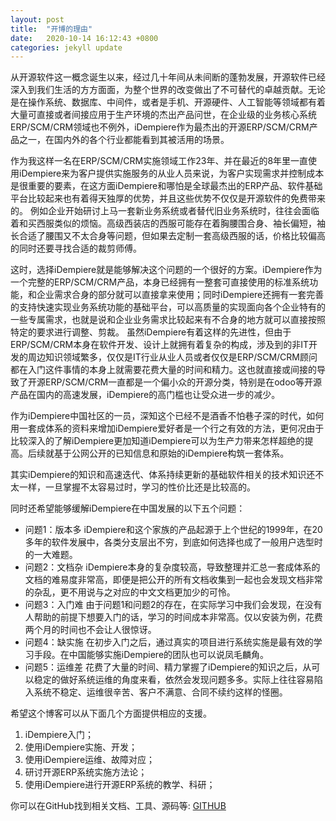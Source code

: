 ```yaml
---
layout: post
title:  "开博的理由"
date:   2020-10-14 16:12:43 +0800
categories: jekyll update
---
```

从开源软件这一概念诞生以来，经过几十年间从未间断的蓬勃发展，开源软件已经深入到我们生活的方方面面，为整个世界的改变做出了不可替代的卓越贡献。无论是在操作系统、数据库、中间件，或者是手机、开源硬件、人工智能等领域都有着大量可直接或者间接应用于生产环境的杰出产品问世，在企业级的业务核心系统ERP/SCM/CRM领域也不例外，iDempiere作为最杰出的开源ERP/SCM/CRM产品之一，在国内外的各个行业都能看到其被活用的场景。

作为我这样一名在ERP/SCM/CRM实施领域工作23年、并在最近的8年里一直使用iDempiere来为客户提供实施服务的从业人员来说，为客户实现需求并控制成本是很重要的要素，在这方面iDempiere和哪怕是全球最杰出的ERP产品、软件基础平台比较起来也有着得天独厚的优势，并且这些优势不仅仅是开源软件的免费带来的。
例如企业开始研讨上马一套新业务系统或者替代旧业务系统时，往往会面临着和买西服类似的烦恼。高级西装店的西服可能存在着胸腰围合身、袖长偏短，袖长合适了腰围又不太合身等问题，但如果去定制一套高级西服的话，价格比较偏高的同时还要寻找合适的裁剪师傅。

这时，选择iDempiere就是能够解决这个问题的一个很好的方案。iDempiere作为一个完整的ERP/SCM/CRM产品，本身已经拥有一整套可直接使用的标准系统功能，和企业需求合身的部分就可以直接拿来使用；同时iDempiere还拥有一套完善的支持快速实现业务系统功能的基础平台，可以高质量的实现面向各个企业特有的一些专属需求，也就是说和企业业务需求比较起来有不合身的地方就可以直接按照特定的要求进行调整、剪裁。
虽然iDempiere有着这样的先进性，但由于ERP/SCM/CRM本身在软件开发、设计上就拥有着复杂的构成，涉及到的非IT开发的周边知识领域繁多，仅仅是IT行业从业人员或者仅仅是ERP/SCM/CRM顾问都在入门这件事情的本身上就需要花费大量的时间和精力。这也就直接或间接的导致了开源ERP/SCM/CRM一直都是一个偏小众的开源分类，特别是在odoo等开源产品在国内的高速发展，iDempiere的高门槛也让受众进一步的减少。

作为iDempiere中国社区的一员，深知这个已经不是酒香不怕巷子深的时代，如何用一套成体系的资料来增加iDempiere爱好者是一个行之有效的方法，更何况由于比较深入的了解iDempiere更加知道iDempiere可以为生产力带来怎样超绝的提高。后续就基于公网公开的已知信息和原始的iDempiere构筑一套体系。

其实iDempiere的知识和高速迭代、体系持续更新的基础软件相关的技术知识还不太一样，一旦掌握不太容易过时，学习的性价比还是比较高的。

同时还希望能够缓解iDempiere在中国发展的以下五个问题：
* 问题1：版本多
iDempiere和这个家族的产品起源于上个世纪的1999年，在20多年的软件发展中，各类分支层出不穷，到底如何选择也成了一般用户选型时的一大难题。
* 问题2：文档杂
iDempiere本身的复杂度较高，导致整理并汇总一套成体系的文档的难易度非常高，即便是把公开的所有文档收集到一起也会发现文档非常的杂乱，更不用说与之对应的中文文档更加少的可怜。
* 问题3：入门难
由于问题1和问题2的存在，在实际学习中我们会发现，在没有人帮助的前提下想要入门的话，学习的时间成本非常高。仅以安装为例，花费两个月的时间也不会让人很惊讶。
* 问题4：缺实施
在初步入门之后，通过真实的项目进行系统实施是最有效的学习手段。在中国能够实施iDempiere的团队也可以说凤毛麟角。
* 问题5：运维差
花费了大量的时间、精力掌握了iDempiere的知识之后，从可以稳定的做好系统运维的角度来看，依然会发现问题多多。实际上往往容易陷入系统不稳定、运维很辛苦、客户不满意、合同不续约这样的怪圈。

希望这个博客可以从下面几个方面提供相应的支援。
1. iDempiere入门；
1. 使用iDempiere实施、开发；
1. 使用iDempiere运维、故障对应；
1. 研讨开源ERP系统实施方法论；
1. 使用iDempiere进行开源ERP系统的教学、科研；

你可以在GitHub找到相关文档、工具、源码等: [GITHUB](https://github.com/osssme)

[jekyll-docs]: https://jekyllrb.com/docs/home
[jekyll-gh]:   https://github.com/jekyll/jekyll
[jekyll-talk]: https://talk.jekyllrb.com/
